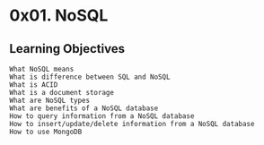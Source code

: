 # 0x01. NoSQL

## Learning Objectives

	What NoSQL means
	What is difference between SQL and NoSQL
	What is ACID
	What is a document storage
	What are NoSQL types
	What are benefits of a NoSQL database
	How to query information from a NoSQL database
	How to insert/update/delete information from a NoSQL database
	How to use MongoDB
